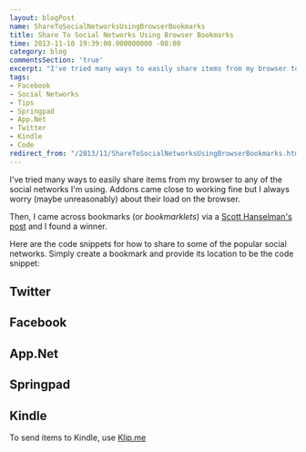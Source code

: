 ```yaml
---
layout: blogPost
name: ShareToSocialNetworksUsingBrowserBookmarks
title: Share To Social Networks Using Browser Bookmarks
time: 2013-11-10 19:39:00.000000000 -08:00
category: blog
commentsSection: 'true'
excerpt: "I've tried many ways to easily share items from my browser to any of the social networks I'm using. Addons came close to working fine but I always worry (maybe unreasonably) about their load on the browser"
tags:
- Facebook
- Social Networks
- Tips
- Springpad
- App.Net
- Twitter
- Kindle
- Code
redirect_from: "/2013/11/ShareToSocialNetworksUsingBrowserBookmarks.html"
---
```

I've tried many ways to easily share items from my browser to any of the social networks I'm using. Addons came close to working fine but I always worry (maybe unreasonably) about their load on the browser.

Then, I came across bookmarks (or _bookmarklets_) via a [Scott Hanselman's post](http://www.hanselman.com/blog/AddSocialSharingLinksToYourBlogWithoutWidgetJavaScript.aspx) and I found a winner.

Here are the code snippets for how to share to some of the popular social networks. Simply create a bookmark and provide its location to be the code snippet:

## Twitter

<script src="https://gist.github.com/AmrEldib/7297744.js"></script>

## Facebook

<script src="https://gist.github.com/AmrEldib/7297751.js"></script>

## App.Net

<script src="https://gist.github.com/AmrEldib/7297755.js"></script>

## Springpad

<script src="https://gist.github.com/AmrEldib/7297760.js"></script>

## Kindle

To send items to Kindle, use [Klip.me](http://www.klip.me/)
